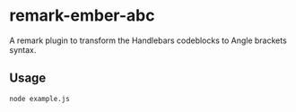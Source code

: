# remark-ember-abc

A remark plugin to transform the Handlebars codeblocks to Angle brackets syntax.

## Usage

```
node example.js
```
